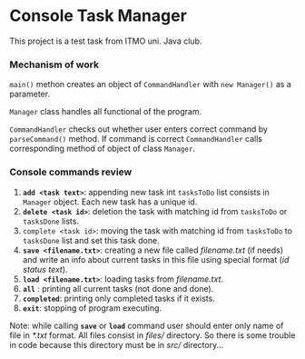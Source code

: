 # Console Task Manager
This project is a test task from ITMO uni. Java club.

### Mechanism of work
`main()` methon creates an object of `CommandHandler` with `new Manager()`
as a parameter.

`Manager` class handles all functional of the program.

`CommandHandler` checks out whether user enters correct command by `parseCommand()` method.
If command is correct `CommandHandler` calls corresponding method of object of class `Manager`.

### Console commands review
1. **`add <task text>`**: appending new task int `tasksToDo` list consists in `Manager` object. 
Each new task has a unique id.
2. **`delete <task id>`**: deletion the task with matching id from `tasksToDo` or `tasksDone` lists. 
3. `complete <task id>`: moving the task with matching id from `tasksToDo` to `tasksDone` list 
and set this task done.
4. **`save <filename.txt>`**: creating a new file called _filename.txt_ (if needs) and write an info
about current tasks in this file using special format (_id status text_).
5. **`load <filename.txt>`**: loading tasks from _filename.txt_.
6. **`all`** : printing all current tasks (not done and done).
7. **`completed`**: printing only completed tasks if it exists.
8. **`exit`**: stopping of program executing.

Note: while calling **`save`** or **`load`** command user should enter only name
of file in _*.txt_ format. All files consist in _files/_ directory. So there is some trouble in code
because this directory must be in _src/_ directory...